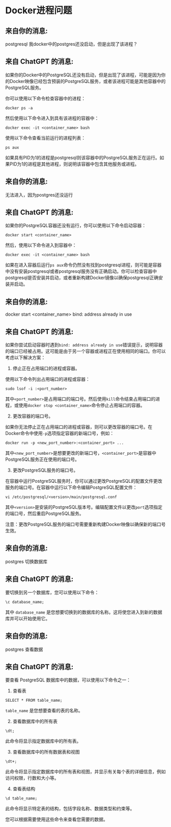 # Docker进程问题

## 来自你的消息:
postgresql 我docker中的postgres还没启动，但是出现了该进程？

## 来自 ChatGPT 的消息:
如果你的Docker中的PostgreSQL还没有启动，但是出现了该进程，可能是因为你的Docker映像已经包含预装的PostgreSQL服务，或者该进程可能是其他容器中的PostgreSQL服务。 

你可以使用以下命令检查容器中的进程：

```
docker ps -a
```

然后使用以下命令进入到具有该进程的容器中：

```
docker exec -it <container_name> bash
```

使用以下命令查看当前运行的进程列表：

```
ps aux
```

如果具有PID为1的进程是postgresql则该容器中的PostgreSQL服务正在运行。如果PID为1的进程是其他进程，则说明该容器中包含其他服务或进程。

## 来自你的消息:
无法进入，因为postgres还没运行

## 来自 ChatGPT 的消息:
如果你的PostgreSQL容器还没有运行，你可以使用以下命令启动容器：

```
docker start <container_name>
```

然后，使用以下命令进入到容器中：

```
docker exec -it <container_name> bash
```

如果在进入容器后运行`ps aux`命令仍然没有找到postgresql进程，则可能是容器中没有安装postgresql或者postgresql服务没有正确启动。你可以检查容器中postgresql是否安装并启动，或者重新构建Docker镜像以确保postgresql正确安装并启动。

## 来自你的消息:
docker start <container_name>  bind: address already in use

## 来自 ChatGPT 的消息:
如果你尝试启动容器时遇到`bind: address already in use`错误提示，说明容器的端口已经被占用。这可能是由于另一个容器或进程正在使用相同的端口。你可以考虑以下解决方案：

1. 停止正在占用端口的进程或容器。

使用以下命令列出占用端口的进程或容器：

```
sudo lsof -i :<port_number>
```

其中`<port_number>`是占用端口的端口号。然后使用`kill`命令结束占用端口的进程，或使用`docker stop <container_name>`命令停止占用端口的容器。 

2. 更改容器的端口号。

如果你无法停止正在占用端口的进程或容器，则可以更改容器的端口号。在Docker命令中使用`-p`选项指定容器的新端口号，例如：

```
docker run -p <new_port_number>:<container_port> ...
```

其中`<new_port_number>`是想要更改的新端口号，`<container_port>`是容器中PostgreSQL服务正在使用的端口号。

3. 更改PostgreSQL服务的端口号。

在容器中运行PostgreSQL服务时，你可以通过更改PostgreSQL的配置文件更改服务的端口号。在容器中运行以下命令编辑PostgreSQL配置文件：

```
vi /etc/postgresql/<version>/main/postgresql.conf
```

其中`<version>`是安装的PostgreSQL版本号。编辑配置文件以更改`port`选项指定的端口号，然后重启PostgreSQL服务。 

注意：更改PostgreSQL服务的端口号需要重新构建Docker映像以确保新的端口号生效。

## 来自你的消息:
postgres 切换数据库

## 来自 ChatGPT 的消息:
要切换到另一个数据库，您可以使用以下命令：

```
\c database_name;
```

其中 `database_name` 是您想要切换到的数据库的名称。这将使您进入到新的数据库并可以开始使用它。

## 来自你的消息:
postgres 查看数据

## 来自 ChatGPT 的消息:
要查看 PostgreSQL 数据库中的数据，可以使用以下命令之一：

1. 查看表

```
SELECT * FROM table_name;
```

`table_name` 是您想要查看的表的名称。

2. 查看数据库中的所有表

```
\dt;
```

此命令将显示指定数据库中的所有表。

3. 查看数据库中的所有数据表和视图

```
\dt+;
```

此命令将显示指定数据库中的所有表和视图，并显示有关每个表的详细信息，例如访问权限，行数和大小等。

4. 查看表结构

```
\d table_name;
```

此命令将显示特定表的结构，包括字段名称、数据类型和约束等。

您可以根据需要使用这些命令来查看您需要的数据。
